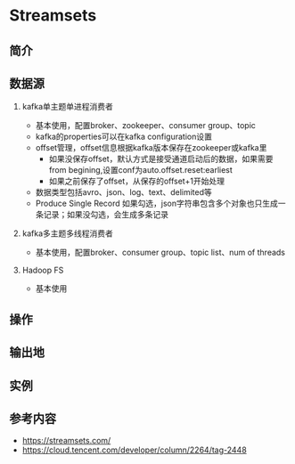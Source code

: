 # Streamsets

## 简介

## 数据源

1. kafka单主题单进程消费者
	- 基本使用，配置broker、zookeeper、consumer group、topic
	- kafka的properties可以在kafka configuration设置
	- offset管理，offset信息根据kafka版本保存在zookeeper或kafka里
		- 如果没保存offset，默认方式是接受通道启动后的数据，如果需要from begining,设置conf为auto.offset.reset:earliest
		- 如果之前保存了offset，从保存的offset+1开始处理
	- 数据类型包括avro、json、log、text、delimited等
	- Produce Single Record 如果勾选，json字符串包含多个对象也只生成一条记录；如果没勾选，会生成多条记录

2. kafka多主题多线程消费者
	- 基本使用，配置broker、consumer group、topic list、num of threads

3. Hadoop FS 
	- 基本使用

## 操作

## 输出地

## 实例

## 参考内容
- https://streamsets.com/
- https://cloud.tencent.com/developer/column/2264/tag-2448
